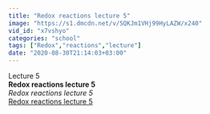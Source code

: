 ```yaml
---
title: "Redox reactions lecture 5"
image: "https://s1.dmcdn.net/v/SQKJm1VHj99HyLAZW/x240"
vid_id: "x7vshyo"
categories: "school"
tags: ["Redox","reactions","lecture"]
date: "2020-08-30T21:14:03+03:00"
---
```

Lecture 5<br><b>Redox reactions lecture 5</b><br> <i>Redox reactions lecture 5</i><br> <u>Redox reactions lecture 5</u>

